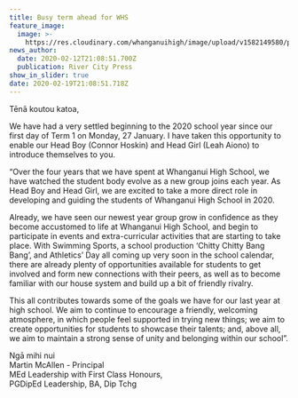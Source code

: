 ```yaml
---
title: Busy term ahead for WHS
feature_image:
  image: >-
    https://res.cloudinary.com/whanganuihigh/image/upload/v1582149580/prefects/2020%20Prefect%20Photos/Head_Boy_and_Head_Girl_-_Connor_Hoskin_and_Leah_Aiono.jpg
news_author:
  date: 2020-02-12T21:08:51.700Z
  publication: River City Press
show_in_slider: true
date: 2020-02-19T21:08:51.718Z
---
```

Tēnā koutou katoa,

We have had a very settled beginning to the 2020 school year since our first day of Term 1 on Monday, 27 January. I have taken this opportunity to enable our Head Boy (Connor Hoskin) and Head Girl (Leah Aiono) to introduce themselves to you.

“Over the four years that we have spent at Whanganui High School, we have watched the student body evolve as a new group joins each year. As Head Boy and Head Girl, we are excited to take a more direct role in developing and guiding the students of Whanganui High School in 2020.

Already, we have seen our newest year group grow in confidence as they become accustomed to life at Whanganui High School, and begin to participate in events and extra-curricular activities that are starting to take place. With Swimming Sports, a school production ‘Chitty Chitty Bang Bang’, and Athletics’ Day all coming up very soon in the school calendar, there are already plenty of opportunities available for students to get involved and form new connections with their peers, as well as to become familiar with our house system and build up a bit of friendly rivalry. 

This all contributes towards some of the goals we have for our last year at high school. We aim to continue to encourage a friendly, welcoming atmosphere, in which people feel supported in trying new things; we aim to create opportunities for students to showcase their talents; and, above all, we aim to maintain a strong sense of unity and belonging within our school”.  

Ngā mihi nui  
Martin McAllen - Principal  
MEd Leadership with First Class Honours,  
PGDipEd Leadership, BA, Dip Tchg
